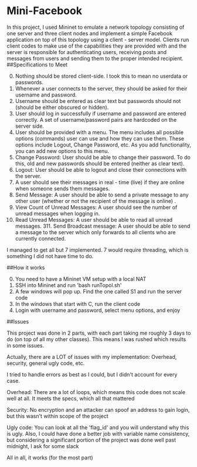 # Mini-Facebook

In this project, I used Mininet to emulate a network topology consisting of one server and three client nodes and implement a simple Facebook application on top of this topology using a client - server model. Clients run client codes to make use of the capabilities they are provided with and the server is responsible for authenticating users, receiving posts and messages from users and sending them to the proper intended recipient.
##Specifications to Meet

0. Nothing should be stored client-side. I took this to mean no userdata or passwords.
1. Whenever a user connects to the server, they should be asked for their username and password.
2. Username should be entered as clear text but passwords should not (should be either obscured or hidden).
3. User should log in successfully if username and password are entered correctly. A set of username/password pairs are hardcoded on the server side.
4. User should be provided with a menu. The menu includes all possible options (commands) user can use and how they can use them. These options include Logout, Change Password, etc. As you add functionality, you can add new options to this menu.
5. Change Password: User should be able to change their password. To do this, old and new passwords should be entered (neither as clear text).
6. Logout: User should be able to logout and close their connections with the server. 
7. A user should see their messages in real - time (live) if they are online when someone sends them messages.
8. Send Message: A user should be able to send a private message to any other user (whether or not the recipient of the message is online) .
9. View Count of Unread Messages: A user should see the number of unread messages when logging in.
10. Read Unread Messages: A user should be able to read all unread messages. 311. Send Broadcast message: A user should be able to send a message to the server which only forwards to all clients who are currently connected.

I managed to get all but 7 implemented. 7 would require threading, which is something I did not have time to do.

##How it works

0. You need to have a Mininet VM setup with a local NAT
1. SSH into Mininet and run 'bash runTopol.sh'
2. A few windows will pop up. Find the one called S1 and run the server code
3. In the windows that start with C, run the client code
4. Login with username and password, select menu options, and enjoy

##Issues

This project was done in 2 parts, with each part taking me roughly 3 days to do (on top of all my other classes). This means I was rushed which results in some issues.

Actually, there are a LOT of issues with my implementation: Overhead, security, general ugly code, etc.

I tried to handle errors as best as I could, but I didn't account for every case.

Overhead: There are a lot of loops, which means this code does not scale well at all. It meets the specs, which all that mattered

Security: No encryption and an attacker can spoof an address to gain login, but this wasn't within scope of the project

Ugly code: You can look at all the 'flag_id' and you will understand why this is ugly. Also, I could have done a better job with variable name consistency, but considering a significant portion of the project was done well past midnight, I ask for some slack

All in all, it works (for the most part)
